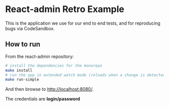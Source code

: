 # React-admin Retro Example

This is the application we use for our end to end tests, and for reproducing bugs via CodeSandbox.

## How to run

From the react-admin repository:

```sh
# install the dependencies for the monorepo
make install
# run the app in extended watch mode (reloads when a change is detected in the app code and in the packages code)
make run-simple
```

And then browse to [http://localhost:8080/](http://localhost:8080/).

The credentials are **login/password**
